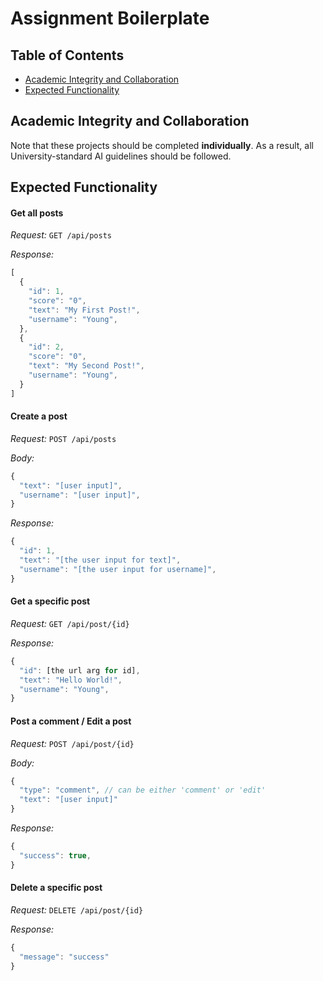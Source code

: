 # Assignment Boilerplate

## Table of Contents

* [Academic Integrity and Collaboration](#academic-integrity-and-collaboration)
* [Expected Functionality](#expected-functionality)

## Academic Integrity and Collaboration

Note that these projects should be completed **individually**. As a result, all University-standard AI guidelines should be followed.

## Expected Functionality

#### Get all posts
*Request:* `GET /api/posts`

*Response:*
````javascript
[
  {
    "id": 1,
    "score": "0",
    "text": "My First Post!",
    "username": "Young",
  },
  {
    "id": 2,
    "score": "0",
    "text": "My Second Post!",
    "username": "Young",
  }
]
````

#### Create a post
*Request:* `POST /api/posts`

*Body:* 
````javascript
{
  "text": "[user input]",
  "username": "[user input]",
}
````

*Response:*
````javascript
{
  "id": 1,
  "text": "[the user input for text]",
  "username": "[the user input for username]",
}
````

#### Get a specific post
*Request:* `GET /api/post/{id}`

*Response:*
````javascript
{
  "id": [the url arg for id],
  "text": "Hello World!",
  "username": "Young",
}
````

#### Post a comment / Edit a post
*Request:* `POST /api/post/{id}`

*Body:* 
````javascript
{
  "type": "comment", // can be either 'comment' or 'edit'
  "text": "[user input]"
}
````

*Response:*
````javascript
{
  "success": true,
}
````

#### Delete a specific post
*Request:* `DELETE /api/post/{id}`

*Response:*
````javascript
{
  "message": "success"
}
````
